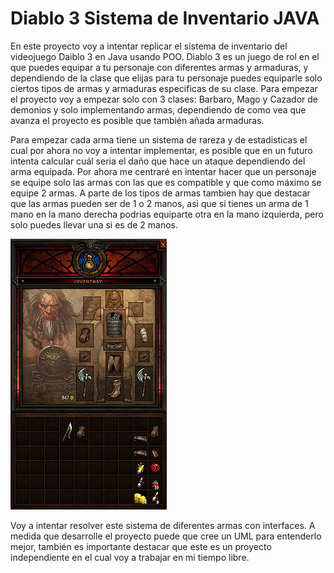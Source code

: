 # Diablo 3 Sistema de Inventario JAVA
En este proyecto voy a intentar replicar el sistema de inventario del videojuego Daiblo 3 en Java usando POO.
Diablo 3 es un juego de rol en el que puedes equipar a tu personaje con diferentes armas y armaduras, y dependiendo
de la clase que elijas para tu personaje puedes equiparle solo ciertos tipos de armas y armaduras especificas de su clase.
Para empezar el proyecto voy a empezar solo con 3 clases: Barbaro, Mago y Cazador de demonios y solo implementando armas,
dependiendo de como vea que avanza el proyecto es posible que también añada armaduras.

Para empezar cada arma tiene un sistema de rareza y de estadisticas el cual por ahora no voy a intentar implementar,
es posible que en un futuro intenta calcular cuál seria el daño que hace un ataque dependiendo del arma equipada.
Por ahora me centraré en intentar hacer que un personaje se equipe solo las armas con las que es compatible y que como
máximo se equipe 2 armas. A parte de los tipos de armas tambien hay que destacar que las armas pueden ser de 1 o 2 manos, 
asi que si tienes un arma de 1 mano en la mano derecha podrias equiparte otra en la mano izquierda, pero solo puedes llevar una
si es de 2 manos.

![Inventario de ejemplo (Barbaro)](inventario.jpg)

Voy a intentar resolver este sistema de diferentes armas con interfaces. A medida que desarrolle el proyecto puede que cree un UML para entenderlo mejor, también es importante destacar que este es un proyecto independiente en el cual voy a trabajar en mi tiempo libre.
